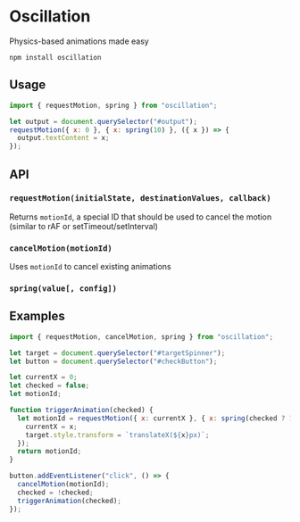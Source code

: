 # Oscillation

Physics-based animations made easy

    npm install oscillation

## Usage

```javascript
import { requestMotion, spring } from "oscillation";

let output = document.querySelector("#output");
requestMotion({ x: 0 }, { x: spring(10) }, ({ x }) => {
  output.textContent = x;
});
```

## API

### `requestMotion(initialState, destinationValues, callback)`

Returns `motionId`, a special ID that should be used to cancel the motion (similar to rAF or
setTimeout/setInterval)

### `cancelMotion(motionId)`

Uses `motionId` to cancel existing animations

### `spring(value[, config])`

## Examples

```javascript
import { requestMotion, cancelMotion, spring } from "oscillation";

let target = document.querySelector("#targetSpinner");
let button = document.querySelector("#checkButton");

let currentX = 0;
let checked = false;
let motionId;

function triggerAnimation(checked) {
  let motionId = requestMotion({ x: currentX }, { x: spring(checked ? 100 : 0) }, ({ x }) => {
    currentX = x;
    target.style.transform = `translateX(${x}px)`;
  });
  return motionId;
}

button.addEventListener("click", () => {
  cancelMotion(motionId);
  checked = !checked;
  triggerAnimation(checked);
});
```
